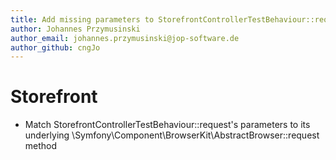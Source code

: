 ```yaml
---
title: Add missing parameters to StorefrontControllerTestBehaviour::request
author: Johannes Przymusinski
author_email: johannes.przymusinski@jop-software.de
author_github: cngJo
---
```

# Storefront
* Match StorefrontControllerTestBehaviour::request's parameters to its underlying \Symfony\Component\BrowserKit\AbstractBrowser::request method
